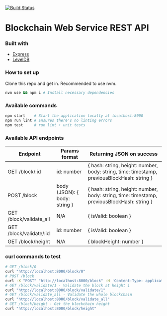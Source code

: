 [![Build Status](https://travis-ci.org/yhagio/blockchain_rest_api.svg?branch=master)](https://travis-ci.org/yhagio/blockchain_rest_api)

# Blockchain Web Service REST API

### Built with

- [Express](https://github.com/expressjs/express)
- [LevelDB](https://github.com/Level/level)

### How to set up

Clone this repo and get in.
Recommended to use nvm.

```bash
nvm use && npm i # Install necessary dependencies
```

### Available commands

```bash
npm start    # Start the application locally at localhost:8000
npm run lint # Ensures there's no linting errors
npm test     # run lint + unit tests
```

### Available API endpoints

| Endpoint                | Params format                 | Returning JSON on success                                                                  |
| ----------------------- | ----------------------------- | ------------------------------------------------------------------------------------------ |
| GET /block/:id          | id: number                    | { hash: string, height: number, body: string, time: timestamp, previousBlockHash: string } |
| POST /block             | body (JSON): { body: string } | { hash: string, height: number, body: string, time: timestamp, previousBlockHash: string } |
| GET /block/validate_all | N/A                           | { isValid: boolean }                                                                       |
| GET /block/validate/:id | id: number                    | { isValid: boolean }                                                                       |
| GET /block/height       | N/A                           | { blockHeight: number }                                                                    |

### curl commands to test

```bash
# GET /block/0
curl "http://localhost:8000/block/0"
# POST /block
curl -X "POST" "http://localhost:8000/block" -H 'Content-Type: application/json' -d $'{"body":"awesome test body"}'
# GET /block/validate/1 - Validate the block at height 1
curl "http://localhost:8000/block/validate/1"
# GET /block/validate_all - Validate the whole blockchain
curl "http://localhost:8000/block/validate_all"
# GET /block/height - Get the blockchain height
curl "http://localhost:8000/block/height"
```

